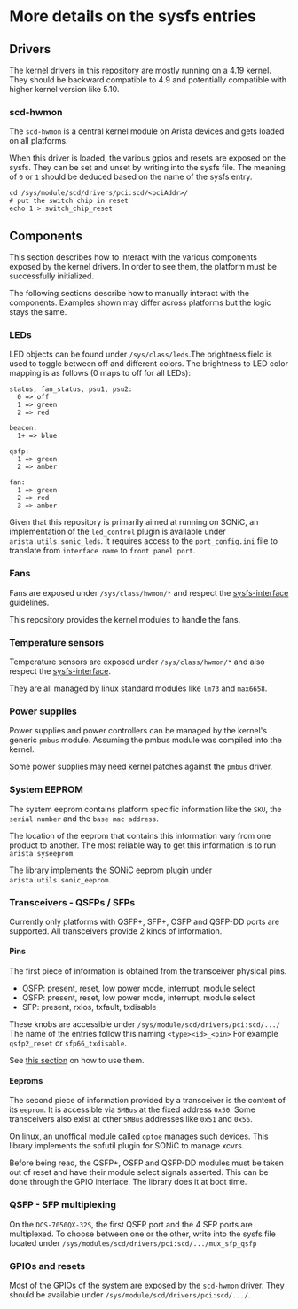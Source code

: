 # More details on the sysfs entries

## Drivers

The kernel drivers in this repository are mostly running on a 4.19 kernel.
They should be backward compatible to 4.9 and potentially compatible with
higher kernel version like 5.10.

### scd-hwmon

The `scd-hwmon` is a central kernel module on Arista devices and gets loaded on
all platforms.

When this driver is loaded, the various gpios and resets are exposed on the sysfs.
They can be set and unset by writing into the sysfs file.
The meaning of `0` or `1` should be deduced based on the name of the sysfs entry.

```
cd /sys/module/scd/drivers/pci:scd/<pciAddr>/
# put the switch chip in reset
echo 1 > switch_chip_reset
```

## Components

This section describes how to interact with the various components exposed by
the kernel drivers.
In order to see them, the platform must be successfully initialized.

The following sections describe how to manually interact with the components.
Examples shown may differ across platforms but the logic stays the same.

### LEDs

LED objects can be found under `/sys/class/leds`.The brightness field is used to
toggle between off and different colors.
The brightness to LED color mapping is as follows (0 maps to off for all LEDs):

```
status, fan_status, psu1, psu2:
  0 => off
  1 => green
  2 => red

beacon:
  1+ => blue

qsfp:
  1 => green
  2 => amber

fan:
  1 => green
  2 => red
  3 => amber
```

Given that this repository is primarily aimed at running on SONiC, an
implementation of the `led_control` plugin is available under
`arista.utils.sonic_leds`. It requires access to the `port_config.ini` file to
translate from `interface name` to `front panel port`.

### Fans

Fans are exposed under `/sys/class/hwmon/*` and respect the
[sysfs-interface](https://www.kernel.org/doc/Documentation/hwmon/sysfs-interface)
guidelines.

This repository provides the kernel modules to handle the fans.

### Temperature sensors

Temperature sensors are exposed under `/sys/class/hwmon/*` and also respect
the [sysfs-interface](https://www.kernel.org/doc/Documentation/hwmon/sysfs-interface).

They are all managed by linux standard modules like `lm73` and `max6658`.

### Power supplies

Power supplies and power controllers can be managed by the kernel's
generic `pmbus` module. Assuming the pmbus module was compiled into the
kernel.

Some power supplies may need kernel patches against the `pmbus` driver.

### System EEPROM

The system eeprom contains platform specific information like the `SKU`, the
`serial number` and the `base mac address`.

The location of the eeprom that contains this information vary from one product to
another. The most reliable way to get this information is to run `arista syseeprom`

The library implements the SONiC eeprom plugin under `arista.utils.sonic_eeprom`.

### Transceivers - QSFPs / SFPs

Currently only platforms with QSFP+, SFP+, OSFP and QSFP-DD ports are supported.
All transceivers provide 2 kinds of information.

#### Pins

The first piece of information is obtained from the transceiver physical pins.
 - OSFP: present, reset, low power mode, interrupt, module select
 - QSFP: present, reset, low power mode, interrupt, module select
 - SFP: present, rxlos, txfault, txdisable

These knobs are accessible under `/sys/module/scd/drivers/pci:scd/.../`
The name of the entries follow this naming `<type><id>_<pin>`
For example `qsfp2_reset` or `sfp66_txdisable`.

See [this section](#scd-hwmon) on how to use them.

#### Eeproms

The second piece of information provided by a transceiver is the content of its
`eeprom`. It is accessible via `SMBus` at the fixed address `0x50`. Some
transceivers also exist at other `SMBus` addresses like `0x51` and `0x56`.

On linux, an unoffical module called `optoe` manages such devices.
This library implements the spfutil plugin for SONiC to manage xcvrs.

Before being read, the QSFP+, OSFP and QSFP-DD modules must be taken out of reset and
have their module select signals asserted. This can be done through the GPIO
interface. The library does it at boot time.

### QSFP - SFP multiplexing

On the `DCS-7050QX-32S`, the first QSFP port and the 4 SFP ports are multiplexed.
To choose between one or the other, write into the sysfs file located under
`/sys/modules/scd/drivers/pci:scd/.../mux_sfp_qsfp`

### GPIOs and resets

Most of the GPIOs of the system are exposed by the `scd-hwmon` driver.
They should be available under `/sys/module/scd/drivers/pci:scd/.../`.
